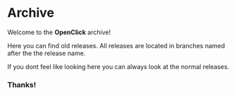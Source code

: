 # Archive
Welcome to the **OpenClick** archive!

Here you can find old releases. All releases are located in branches named after the the release name.

If you dont feel like looking here you can always look at the normal releases.

### Thanks!
